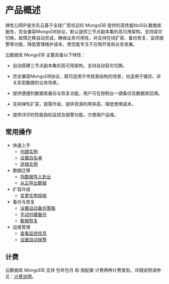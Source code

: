 # 产品概述


弹性公网IP是京东云基于全球广受欢迎的 MongoDB 提供的高性能NoSQL数据库服务，完全兼容MongoDB协议，默认提供三节点副本集的高可用架构，支持容灾切换，故障迁移自动完成，确保业务可用性，并支持在线扩容、备份恢复、监控报警等功能，降低管理维护成本，使您能专注于应用开发和业务发展。

云数据库 MongoDB 主要具备以下特性：

* 自动搭建三节点副本集的高可用架构，支持自动容灾切换。

* 完全兼容MongoDB协议，既可适用于传统表结构的场景，也适用于缓存、非关系型数据的业务场景。

* 提供便捷的数据库备份与恢复功能，用户可在控制台一键备份及数据库回溯。

* 支持弹性扩容，按需升级，提供资源利用率高，降低使用成本。

* 提供详尽的性能指标监控及报警功能，方便用户运维。

## 常用操作

- 快速上手
	- [创建实例](https://github.com/jdcloudcom/cn/blob/master/documentation/Cloud-Database-and-Cache/MongoDB/Getting-Started/Create-Instance.md)
	- [设置白名单](https://github.com/jdcloudcom/cn/blob/master/documentation/Cloud-Database-and-Cache/MongoDB/Getting-Started/Set-Whitelist.md)
	- [连接实例](https://github.com/jdcloudcom/cn/blob/master/documentation/Cloud-Database-and-Cache/MongoDB/Getting-Started/Create-Instance.md)
- 数据迁移
	- [将数据导入到云](https://github.com/jdcloudcom/cn/blob/master/documentation/Cloud-Database-and-Cache/MongoDB/Getting-Started/ImportData.md)
	- [从云导出数据](https://github.com/jdcloudcom/cn/blob/master/documentation/Cloud-Database-and-Cache/MongoDB/Getting-Started/ExportData.md)
- 扩容升级
	- [变更实例规格](https://github.com/jdcloudcom/cn/blob/master/documentation/Cloud-Database-and-Cache/MongoDB/Operation-Guide/Instance-Management/ModifyInstanceSpec.md)
- 备份与恢复
	- [设置自动备份策略](https://github.com/jdcloudcom/cn/blob/master/documentation/Cloud-Database-and-Cache/MongoDB/Operation-Guide/Backup/ModifyBackupPolicy.md)
	- [手动创建备份](https://github.com/jdcloudcom/cn/blob/master/documentation/Cloud-Database-and-Cache/MongoDB/Operation-Guide/Backup/CreateBackup.md)
	- [数据恢复](https://github.com/jdcloudcom/cn/blob/master/documentation/Cloud-Database-and-Cache/MongoDB/Operation-Guide/Backup/RestoreInstance.md)
- 运维管理
	- [查看监控信息](https://github.com/jdcloudcom/cn/blob/master/documentation/Cloud-Database-and-Cache/MongoDB/Operation-Guide/Monitoring/Monitoring.md)
	- [设置自动报警](https://github.com/jdcloudcom/cn/blob/master/documentation/Cloud-Database-and-Cache/MongoDB/Operation-Guide/Monitoring/AlarmRules.md)

## 计费
云数据库 MongoDB 支持 包年包月 和 按配置 计费两种计费类型。详细说明请参见：[计费说明](https://github.com/jdcloudcom/cn/blob/master/documentation/Cloud-Database-and-Cache/MongoDB/Pricing/Billing-Types.md)。

